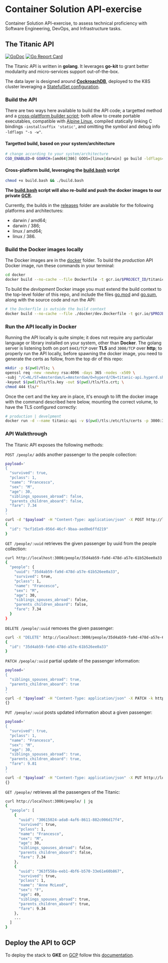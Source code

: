 # Container Solution API-exercise

Container Solution API-exercise, to assess technical proficiency with Software Engineering, DevOps, and Infrastructure tasks.

## The Titanic API

[![GoDoc](https://godoc.org/gitlab.com/hyperd/titanic?status.svg)](https://godoc.org/gitlab.com/hyperd/titanic)
[![Go Report Card](https://goreportcard.com/badge/gitlab.com/hyperd/titanic)](https://goreportcard.com/report/gitlab.com/hyperd/titanic)

The Titanic API is written in **golang**. It leverages **go-kit** to grant better modularity and micro-services support out-of-the-box.

The data layer is designed around [**CockroachDB**](https://www.cockroachlabs.com), deployed to the K8S cluster leveraging a [StatefulSet configuration](./deploy/k8s/cockroachdb/cockroachdb-statefulset-secure.yaml).

### Build the API

There are two ways here available to build the API code; a targetted method and a [cross-plattform builder script](./build.bash); both allow to create portable executables, compatible with [Alpine Linux](https://www.alpinelinux.org/), compiled statically linking C bindings `-installsuffix 'static'`, and omitting the symbol and debug info `-ldflags "-s -w"`.

#### Targetted build, based on your system/architecture

```bash
# change according to your system/architecture
CGO_ENABLED=0 GOARCH=[amd64|386] GOOS=[linux|darwin] go build -ldflags="-w -s" -a -installsuffix 'static' -o titanic cmd/titanic/main.go
```

#### Cross-platform build, leveraging the [build.bash](./build.bash) script

```bash
chmod +x build.bash && ./build.bash
```

**The [build.bash](./build.bash) script will also re-build and push the docker images to our private [GCR](https://cloud.google.com/container-registry/).**

Currently, the builds in the [releases](./releases/) folder are available for the following platforms and architectures:

- darwin / amd64;
- darwin / 386;
- linux / amd64;
- linux / 386.

### Build the Docker images locally

The Docker images are in the [docker](./docker/) folder.
To build the *production* API Docker image, run these commands in your terminal:

```bash
cd docker
docker build --no-cache --file Dockerfile -t gcr.io/$PROJECT_ID/titanic-api:latest .
```

To build the *devlopment* Docker image you must extend the build context to the top-level folder of this repo, and include the files [go.mod](./go.mod) and [go.sum](./go.sum), along with the source code and run the API:

```bash
# the Dockerfile is outside the build context
docker build --no-cache --file ./docker/dev.Dockerfile -t gcr.io/$PROJECT_ID/titanic-api:dev .
```

### Run the API locally in Docker

Running the API locally is quite simple; it does not require any particular language or library installed on your system, other than **Docker**.
The golang server is listening both on port `8443/TCP` over **TLS** and `3000/TCP` over **http**; to properly run the API locally, before spawning the docker image, you need to generate the certs as follow, from the top dir of this repo:

```bash
mkdir -p $(pwd)/tls; \
openssl req -new -newkey rsa:4096 -days 365 -nodes -x509 \
-subj "/C=NL/ST=Amsterdam/L=Amsterdam/O=hyperd/CN=titanic-api.hyperd.sh" \
-keyout $(pwd)/tls/tls.key -out $(pwd)/tls/tls.crt; \
chmod 444 tls/*
```

Once the cert and the key are in place, it's enough to lift the docker image with the command described here below, mounting the correct volume, to have the TLS configured correctly:

```bash
# production | develpment
docker run -d --name titanic-api -v $(pwd)/tls:/etc/tls/certs -p 3000:3000 -p 8443:8443  gcr.io/$PROJECT_ID/titanic-api:[latest|dev]
```

### API Walkthrough

The Titanic API exposes the following methods:

`POST /people/` adds another passenger to the people collection:

```bash
payload='
{
  "survived": true,
  "pclass": 1,
  "name": "Francesco",
  "sex": "M",
  "age": 30,
  "siblings_spouses_abroad": false,
  "parents_children_aboard": false,
  "fare": 7.34
}
'
curl -d "$payload" -H "Content-Type: application/json" -X POST http://localhost:3000/people/ | jq
{
  "id": "bcf1d1e9-056d-46cf-9baa-aed0e6ffd219"
}
```

`GET /people/:uuid` retrieves the given passenger by uuid from the people collection:

```bash
curl http://localhost:3000/people/35d4ab59-fa9d-478d-a57e-61b526ee0a33 | jq
{
  "people": {
    "uuid": "35d4ab59-fa9d-478d-a57e-61b526ee0a33",
    "survived": true,
    "pclass": 1,
    "name": "Francesco",
    "sex": "M",
    "age": 30,
    "siblings_spouses_abroad": false,
    "parents_children_aboard": false,
    "fare": 7.34
  }
}
```

`DELETE /people/:uuid` removes the given passenger:

```bash
curl -X "DELETE" http://localhost:3000/people/35d4ab59-fa9d-478d-a57e-61b526ee0a33
{
  "id": "35d4ab59-fa9d-478d-a57e-61b526ee0a33"
}
```

`PATCH /people/:uuid` partial update of the passenger information:

```bash
payload='
{
  "siblings_spouses_abroad": true,
  "parents_children_aboard": true
}
'
curl -d "$payload" -H "Content-Type: application/json" -X PATCH -k http://localhost/people/35d4ab59-fa9d-478d-a57e-61b526ee0a33
{}
```

`PUT /people/:uuid` posts updated information about a given passenger:

```bash
payload='
{
  "survived": true,
  "pclass": 1,
  "name": "Francesco",
  "sex": "M",
  "age": 30,
  "siblings_spouses_abroad": true,
  "parents_children_aboard": true,
  "fare": 9.81
}
'
curl -d "$payload" -H "Content-Type: application/json" -X PUT http://localhost:3000/people/35d4ab59-fa9d-478d-a57e-61b526ee0a33
{}
```

`GET /people/` retrieves all the passengers of the Titanic:

```bash
curl http://localhost:3000/people/ | jq
{
  "people": [
    {
      "uuid": "30615024-ada8-4af6-8611-882c006d17f4",
      "survived": true,
      "pclass": 1,
      "name": "Francesco",
      "sex": "M",
      "age": 30,
      "siblings_spouses_abroad": false,
      "parents_children_aboard": false,
      "fare": 7.34
    },
    {
      "uuid": "363f558a-eeb1-4bf6-b570-33e61e60b867",
      "survived": true,
      "pclass": 1,
      "name": "Anne McLeod",
      "sex": "F",
      "age": 49,
      "siblings_spouses_abroad": true,
      "parents_children_aboard": true,
      "fare": 9.34
    },
    ...
  ]
}
```

## Deploy the API to GCP

To deploy the stack to **GKE** on [GCP](https://cloud.google.com) follow this [documentation](./deploy/README.md).

